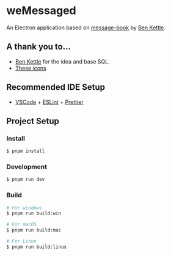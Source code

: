 # weMessaged

An Electron application based on [message-book](https://github.com/bkettle/message-book) by [Ben Kettle](https://github.com/bkettle).

## A thank you to...

- [Ben Kettle](https://github.com/bkettle) for the idea and base SQL.
- [These icons](https://www.figma.com/design/ne1weVy1Udej9RwnYUqlyD/1-300-Free-Pixel-Icons-–-Vector-Pixel-icons--svg---Community)

## Recommended IDE Setup

- [VSCode](https://code.visualstudio.com/) + [ESLint](https://marketplace.visualstudio.com/items?itemName=dbaeumer.vscode-eslint) + [Prettier](https://marketplace.visualstudio.com/items?itemName=esbenp.prettier-vscode)

## Project Setup

### Install

```bash
$ pnpm install
```

### Development

```bash
$ pnpm run dev
```

### Build

```bash
# For windows
$ pnpm run build:win

# For macOS
$ pnpm run build:mac

# For Linux
$ pnpm run build:linux
```
